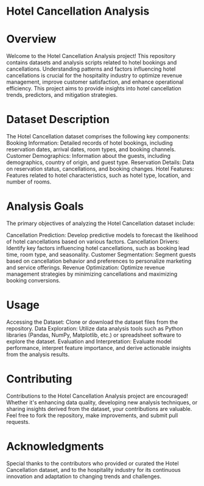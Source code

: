 # Hotel Cancellation Analysis
# Overview
Welcome to the Hotel Cancellation Analysis project! This repository contains datasets and analysis scripts related to hotel bookings and cancellations.
Understanding patterns and factors influencing hotel cancellations is crucial for the hospitality industry to optimize revenue management, 
improve customer satisfaction, and enhance operational efficiency. This project aims to provide insights into hotel cancellation trends, predictors, and mitigation strategies.

# Dataset Description
The Hotel Cancellation dataset comprises the following key components:
Booking Information: Detailed records of hotel bookings, including reservation dates, arrival dates, room types, and booking channels.
Customer Demographics: Information about the guests, including demographics, country of origin, and guest type.
Reservation Details: Data on reservation status, cancellations, and booking changes.
Hotel Features: Features related to hotel characteristics, such as hotel type, location, and number of rooms.

# Analysis Goals
The primary objectives of analyzing the Hotel Cancellation dataset include:

Cancellation Prediction: Develop predictive models to forecast the likelihood of hotel cancellations based on various factors.
Cancellation Drivers: Identify key factors influencing hotel cancellations, such as booking lead time, room type, and seasonality.
Customer Segmentation: Segment guests based on cancellation behavior and preferences to personalize marketing and service offerings.
Revenue Optimization: Optimize revenue management strategies by minimizing cancellations and maximizing booking conversions.

# Usage

Accessing the Dataset: Clone or download the dataset files from the repository.
Data Exploration: Utilize data analysis tools such as Python libraries (Pandas, NumPy, Matplotlib, etc.)
or spreadsheet software to explore the dataset.
Evaluation and Interpretation: Evaluate model performance,
interpret feature importance, and derive actionable insights from the analysis results.


# Contributing

Contributions to the Hotel Cancellation Analysis project are encouraged! Whether it's enhancing data quality,
developing new analysis techniques, or sharing insights derived from the dataset, your contributions are valuable.
Feel free to fork the repository, make improvements, and submit pull requests.

# Acknowledgments
Special thanks to the contributors who provided or curated the Hotel Cancellation dataset, 
and to the hospitality industry for its continuous innovation and adaptation to changing trends and challenges.


